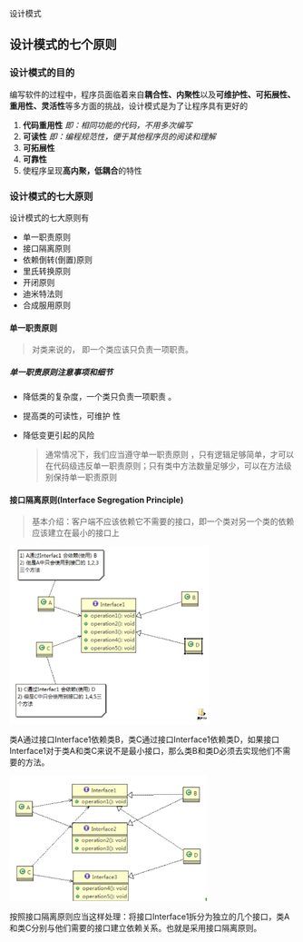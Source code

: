 设计模式

## 设计模式的七个原则

### 设计模式的目的

编写软件的过程中，程序员面临着来自**耦合性、内聚性**以及**可维护性、可拓展性、重用性、灵活性**等多方面的挑战，设计模式是为了让程序具有更好的

1. **代码重用性**  *即：相同功能的代码，不用多次编写*
2. **可读性**  *即：编程规范性，便于其他程序员的阅读和理解*
3. **可拓展性**
4. **可靠性**
5. 使程序呈现**高内聚，低耦合**的特性

### 设计模式的七大原则

设计模式的七大原则有

- 单一职责原则
- 接口隔离原则
- 依赖倒转(倒置)原则
- 里氏转换原则
- 开闭原则
- 迪米特法则
- 合成服用原则

#### 单一职责原则

  > 对类来说的，
  > 即一个类应该只负责一项职责。

##### 单一职责原则注意事项和细节

* 降低类的复杂度，一个类只负责一项职责 。

* 提高类的可读性，可维护 性

* 降低变更引起的风险

  > 通常情况下，我们应当遵守单一职责原则 ，只有逻辑足够简单，才可以在代码级违反单一职责原则；只有类中方法数量足够少，可以在方法级别保持单一职责原则

#### 接口隔离原则(Interface Segregation Principle)

> 基本介绍：客户端不应该依赖它不需要的接口，即一个类对另一个类的依赖应该建立在最小的接口上

<img src="assets/1595154495789.png" alt="1595154495789" style="zoom:60%;" />

类A通过接口Interface1依赖类B，类C通过接口Interface1依赖类D，如果接口Interface1对于类A和类C来说不是最小接口，那么类B和类D必须去实现他们不需要的方法。

<img src="assets/1595154558266.png" alt="1595154558266" style="zoom:60%;" />

按照接口隔离原则应当这样处理：将接口Interface1拆分为独立的几个接口，类A和类C分别与他们需要的接口建立依赖关系。也就是采用接口隔离原则。



